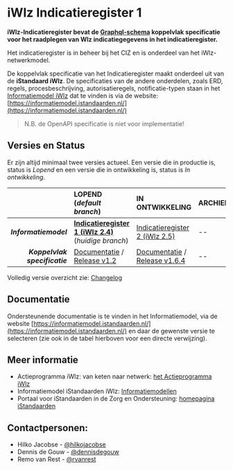 # iWlz Indicatieregister 1
**iWlz-Indicatieregister bevat de [Graphql-schema](/gql-specificatie) koppelvlak specificatie voor het raadplegen van Wlz indicatiegegevens in het indicatieregister.**

Het indicatieregister is in beheer bij het CIZ en is onderdeel van het iWlz-netwerkmodel.

De koppelvlak specificatie van het Indicatieregister maakt onderdeel uit van de **iStandaard iWlz**. De specificaties van de andere onderdelen, zoals ERD, regels, procesbeschrijving, autorisatieregels, notificatie-typen staan in het [Informatiemodel iWlz](https://informatiemodel.istandaarden.nl/) dat te vinden is via de website: [https://informatiemodel.istandaarden.nl/](https://informatiemodel.istandaarden.nl/)

> N.B. de OpenAPI specificatie is niet voor implementatie! 

## Versies en Status 

Er zijn altijd minimaal twee versies actueel. Een versie die in productie is, status is *Lopend* en een versie die in ontwikkeling is, status is *In ontwikkeling*.

| | LOPEND (*default branch*) | IN ONTWIKKELING | ARCHIEF |
| --: |:-- |:-- | :-- |
| ***Informatiemodel***| [**Indicatieregister 1 (iWlz 2.4)**](https://informatiemodel.istandaarden.nl/iWlz-Indicatie-1/) (*huidige branch*) |  [Indicatieregister 2 (iWlz 2.5)](https://informatiemodel.istandaarden.nl/iWlz-Indicatie-2/)  | -- |
| ***Koppelvlak specificatie*** | [Documentatie](https://github.com/iStandaarden/iWlz-indicatie/tree/Indicatieregister-1) / [Release v1.2](https://github.com/iStandaarden/iWlz-indicatie/releases/tag/v1.2) | [Documentatie](https://github.com/iStandaarden/iWlz-indicatie/tree/Indicatieregister-2) / [Release v1.6.4](https://github.com/iStandaarden/iWlz-indicatie/releases/tag/v1.6.4) | -- |


Volledig versie overzicht zie: [Changelog](CHANGELOG.md)

## Documentatie
Ondersteunende documentatie is te vinden in het Informatiemodel, via de website [https://informatiemodel.istandaarden.nl/](https://informatiemodel.istandaarden.nl/) en daar de gewenste versie te selecteren (zie ook in de tabel hierboven voor een directe verwijzing).

## Meer informatie
* Actieprogramma iWlz: van keten naar netwerk: [het Actieprogramma iWlz](https://www.istandaarden.nl/iwlz/actieprogramma/index "Over Actieprogramma iWlz")
* Informatiemodel iStandaarden iWlz: [Informatiemodellen](https://informatiemodel.istandaarden.nl)
* Portaal voor iStandaarden in de
Zorg en Ondersteuning: [homepagina iStandaarden](https://www.istandaarden.nl)

## Contactpersonen:
* Hilko Jacobse - [@hilkojacobse](https://github.com/HilkoJacobse)
* Dennis de Gouw - [@dennisdegouw](http://github.com/dennisdegouw)
* Remo van Rest - [@rvanrest](https://github.com/rvanrest)


